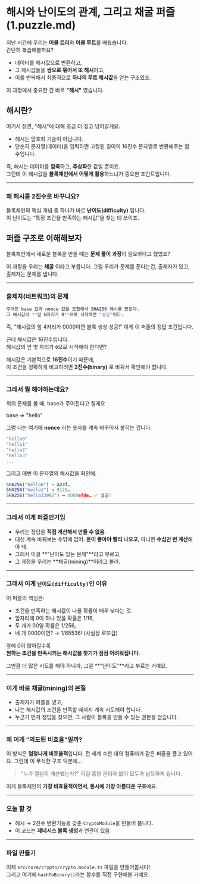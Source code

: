 # 해시와 난이도의 관계, 그리고 채굴 퍼즐 (1.puzzle.md)

지난 시간에 우리는 **머클 트리**와 **머클 루트**를 배웠습니다.  
간단히 복습해볼까요?

- 데이터를 해시값으로 변환하고,
- 그 해시값들을 **쌍으로 묶어서 또 해시**하고,
- 이를 반복해서 최종적으로 **하나의 루트 해시값**을 얻는 구조였죠.

이 과정에서 중요한 건 바로 **"해시"** 였습니다.

## 해시란?

여기서 잠깐, "해시"에 대해 조금 더 짚고 넘어갈게요.

- 해시는 암호화 기술이 아닙니다.
- 단순히 문자열(데이터)을 입력하면 고정된 길이의 16진수 문자열로 변환해주는 함수입니다.

즉, 해시는 데이터를 **압축**하고, **추상화**한 값일 뿐이죠.  
그런데 이 해시값을 **블록체인에서 어떻게 활용**하느냐가 중요한 포인트입니다.

---

### 왜 해시를 2진수로 바꾸나요?

블록체인의 핵심 개념 중 하나가 바로 **난이도(difficulty)** 입니다.  
이 난이도는 “특정 조건을 만족하는 해시값”을 찾는 데 쓰이죠.

## 퍼즐 구조로 이해해보자

블록체인에서 새로운 블록을 만들 때는 **문제 풀이 과정**이 필요하다고 했었죠?

이 과정을 우리는 **채굴** 이라고 부릅니다.
그럼 우리가 문제를 푼다는건, 출제자가 있고,  
출제자는 문제를 냅니다.

---

### 출제자(네트워크)의 문제

```sh
주어진 base 값과 nonce 값을 조합해서 SHA256 해시를 만든다.
그 해시값의 **앞 N자리가 0**으로 시작하면 "성공"이다.
```

즉, "해시값의 앞 4자리가 0000이면 블록 생성 성공!"
이게 이 퍼즐의 정답 조건입니다.

근데 해시값은 16진수입니다.  
해시값의 앞 몇 자리가 `0`으로 시작해야 한다면?

해시값은 기본적으로 **16진수**이기 때문에,  
이 조건을 정확하게 비교하려면 **2진수(binary)** 로 바꿔서 확인해야 합니다.

---

### 그래서 뭘 해야하는데요?

위의 문제를 볼 때, base가 주어진다고 칠게요

base => "hello"

그럼 나는 여기에 **nonce** 라는 숫자를 계속 바꾸어서 붙히는 겁니다.

```ts
"hello0"
"hello1"
"hello2"
"hello3"
...
```

그리고 매번 이 문자열의 해시값을 확인해.

```ts
SHA256("hello0") → a23f…
SHA256("hello1") → 9120…
SHA256("hello23982") → 0000efde… ✅ 성공!
```

---

### 그래서 이게 퍼즐인거임

- 우리는 정답을 **직접 계산해서 만들 수 없음**.
- 대신 계속 바꿔보는 수밖에 없어. **운이 좋아야 빨리 나오고**, 아니면 **수십만 번 계산**해야 돼.
- 그래서 이걸 **"난이도 있는 문제"**라고 부르고,
- 그 과정을 우리는 **채굴(mining)**이라고 불러.

---

### 그래서 이게 `난이도(difficulty)`인 이유

이 퍼즐의 핵심은:

- 조건을 만족하는 해시값이 나올 확률이 매우 낮다는 것.
- 앞자리에 0이 하나 있을 확률은 1/16,
- 두 개가 00일 확률은 1/256,
- 네 개 0000이면? → 1/65536! (사실상 로또급)

앞에 0이 많아질수록  
**원하는 조건을 만족시키는 해시값을 찾기가 점점 어려워집니다.**

그만큼 더 많은 시도를 해야 하니까, 그걸 **"난이도"**라고 부르는 거예요.

---

### 이게 바로 채굴(mining)의 본질

- 출제자가 퍼즐을 냈고,
- 나는 해시값의 조건을 만족할 때까지 계속 시도해야 합니다.
- 누군가 먼저 정답을 찾으면,
  그 사람이 블록을 만들 수 있는 권한을 얻습니다.

---

### 왜 이게 “의도된 비효율”일까?

이 방식은 **엄청나게 비효율적**입니다.
전 세계 수천 대의 컴퓨터가 같은 퍼즐을 풀고 있어요.
그런데 이 무식한 구조 덕분에…

> “누가 열심히 계산했는가?”
> 이걸 중앙 관리자 없이 모두가 납득하게 됩니다.

이게 블록체인의 **가장 비효율적이면서, 동시에 가장 아름다운 구조**예요.

---

### 오늘 할 것

- 해시 → 2진수 변환기능을 갖춘 `CryptoModule`을 만들어 봅니다.
- 이 코드는 **제네시스 블록 생성**과 연관이 있음

---

### 파일 만들기

이제 `src/core/crypto/crypto.module.ts` 파일을 만들어봅시다!  
그리고 여기에 `hashToBinary()`라는 함수를 직접 구현해볼 거예요.
